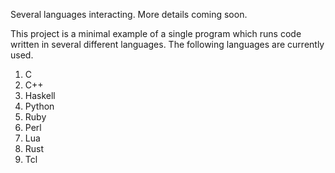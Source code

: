 
Several languages interacting. More details coming soon.

This project is a minimal example of a single program which runs code
written in several different languages. The following languages are
currently used.
1. C
2. C++
3. Haskell
4. Python
5. Ruby
6. Perl
7. Lua
8. Rust
9. Tcl
